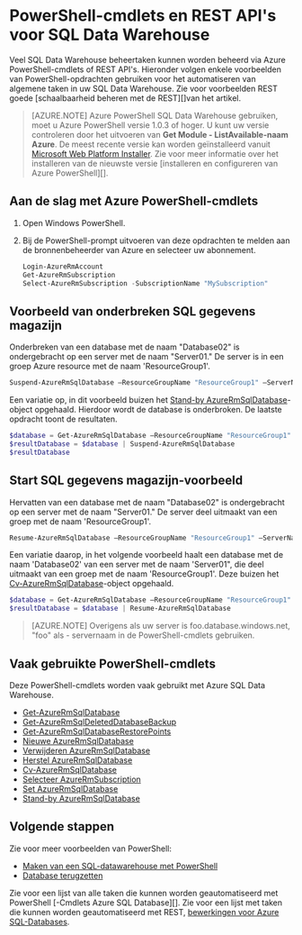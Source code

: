 <properties
   pageTitle="PowerShell-cmdlets voor Azure SQL Data Warehouse"
   description="De bovenste PowerShell-cmdlets voor Azure SQL Data Warehouse, met inbegrip van het onderbreken en hervatten van een database niet vinden."
   services="sql-data-warehouse"
   documentationCenter="NA"
   authors="sonyam"
   manager="barbkess"
   editor=""/>

<tags
   ms.service="sql-data-warehouse"
   ms.devlang="NA"
   ms.topic="article"
   ms.tgt_pltfrm="NA"
   ms.workload="data-services"
   ms.date="08/16/2016"
   ms.author="sonyama;barbkess;mausher"/>

# <a name="powershell-cmdlets-and-rest-apis-for-sql-data-warehouse"></a>PowerShell-cmdlets en REST API's voor SQL Data Warehouse

Veel SQL Data Warehouse beheertaken kunnen worden beheerd via Azure PowerShell-cmdlets of REST API's.  Hieronder volgen enkele voorbeelden van PowerShell-opdrachten gebruiken voor het automatiseren van algemene taken in uw SQL Data Warehouse.  Zie voor voorbeelden REST goede [schaalbaarheid beheren met de REST][]van het artikel.

> [AZURE.NOTE]  Azure PowerShell SQL Data Warehouse gebruiken, moet u Azure PowerShell versie 1.0.3 of hoger.  U kunt uw versie controleren door het uitvoeren van **Get Module - ListAvailable-naam Azure**.  De meest recente versie kan worden geïnstalleerd vanuit [Microsoft Web Platform Installer][].  Zie voor meer informatie over het installeren van de nieuwste versie [installeren en configureren van Azure PowerShell][].

## <a name="get-started-with-azure-powershell-cmdlets"></a>Aan de slag met Azure PowerShell-cmdlets

1. Open Windows PowerShell. 
2. Bij de PowerShell-prompt uitvoeren van deze opdrachten te melden aan de bronnenbeheerder van Azure en selecteer uw abonnement.

    ```PowerShell
    Login-AzureRmAccount
    Get-AzureRmSubscription
    Select-AzureRmSubscription -SubscriptionName "MySubscription"
    ```

## <a name="pause-sql-data-warehouse-example"></a>Voorbeeld van onderbreken SQL gegevens magazijn

Onderbreken van een database met de naam "Database02" is ondergebracht op een server met de naam "Server01."  De server is in een groep Azure resource met de naam 'ResourceGroup1'. 

```Powershell
Suspend-AzureRmSqlDatabase –ResourceGroupName "ResourceGroup1" –ServerName "Server01" –DatabaseName "Database02"
```
Een variatie op, in dit voorbeeld buizen het [Stand-by AzureRmSqlDatabase][]-object opgehaald.  Hierdoor wordt de database is onderbroken. De laatste opdracht toont de resultaten.

```Powershell
$database = Get-AzureRmSqlDatabase –ResourceGroupName "ResourceGroup1" –ServerName "Server01" –DatabaseName "Database02"
$resultDatabase = $database | Suspend-AzureRmSqlDatabase
$resultDatabase
```

## <a name="start-sql-data-warehouse-example"></a>Start SQL gegevens magazijn-voorbeeld

Hervatten van een database met de naam "Database02" is ondergebracht op een server met de naam "Server01." De server deel uitmaakt van een groep met de naam 'ResourceGroup1'.

```Powershell
Resume-AzureRmSqlDatabase –ResourceGroupName "ResourceGroup1" –ServerName "Server01" -DatabaseName "Database02"
```

Een variatie daarop, in het volgende voorbeeld haalt een database met de naam 'Database02' van een server met de naam 'Server01", die deel uitmaakt van een groep met de naam 'ResourceGroup1'. Deze buizen het [Cv-AzureRmSqlDatabase][]-object opgehaald.

```Powershell
$database = Get-AzureRmSqlDatabase –ResourceGroupName "ResourceGroup1" –ServerName "Server01" –DatabaseName "Database02"
$resultDatabase = $database | Resume-AzureRmSqlDatabase
```

> [AZURE.NOTE] Overigens als uw server is foo.database.windows.net, "foo" als - servernaam in de PowerShell-cmdlets gebruiken.

## <a name="frequently-used-powershell-cmdlets"></a>Vaak gebruikte PowerShell-cmdlets

Deze PowerShell-cmdlets worden vaak gebruikt met Azure SQL Data Warehouse.

- [Get-AzureRmSqlDatabase][]
- [Get-AzureRmSqlDeletedDatabaseBackup][]
- [Get-AzureRmSqlDatabaseRestorePoints][]
- [Nieuwe AzureRmSqlDatabase][]
- [Verwijderen AzureRmSqlDatabase][]
- [Herstel AzureRmSqlDatabase][] 
- [Cv-AzureRmSqlDatabase][]
- [Selecteer AzureRmSubscription][]
- [Set AzureRmSqlDatabase][]
- [Stand-by AzureRmSqlDatabase][]

## <a name="next-steps"></a>Volgende stappen
Zie voor meer voorbeelden van PowerShell:

- [Maken van een SQL-datawarehouse met PowerShell][]
- [Database terugzetten][]

Zie voor een lijst van alle taken die kunnen worden geautomatiseerd met PowerShell [-Cmdlets Azure SQL Database][].  Zie voor een lijst met taken die kunnen worden geautomatiseerd met REST, [bewerkingen voor Azure SQL-Databases][].

<!--Image references-->

<!--Article references-->
[Het installeren en configureren van Azure PowerShell]: ./powershell-install-configure.md
[Maken van een SQL-datawarehouse met PowerShell]: ./sql-data-warehouse-get-started-provision-powershell.md
[Database terugzetten]: ./sql-data-warehouse-restore-database-powershell.md
[Schaalbaarheid met REST beheren]: ./sql-data-warehouse-manage-compute-rest-api.md

<!--MSDN references-->
[Azure SQL Database-Cmdlets]: https://msdn.microsoft.com/library/mt574084.aspx
[Bewerkingen voor Azure SQL-Databases]: https://msdn.microsoft.com/library/azure/dn505719.aspx
[Get-AzureRmSqlDatabase]: https://msdn.microsoft.com/library/mt603648.aspx
[Get-AzureRmSqlDeletedDatabaseBackup]: https://msdn.microsoft.com/library/mt693387.aspx
[Get-AzureRmSqlDatabaseRestorePoints]: https://msdn.microsoft.com/library/mt603642.aspx
[Nieuwe AzureRmSqlDatabase]: https://msdn.microsoft.com/library/mt619339.aspx
[Verwijderen AzureRmSqlDatabase]: https://msdn.microsoft.com/library/mt619368.aspx
[Herstel AzureRmSqlDatabase]: https://msdn.microsoft.com/library/mt693390.aspx
[Cv-AzureRmSqlDatabase]: https://msdn.microsoft.com/library/mt619347.aspx
<!-- It appears that Select-AzureRmSubscription isn't documented, so this points to Select-AzureSubscription -->
[Selecteer AzureRmSubscription]: https://msdn.microsoft.com/library/dn722499.aspx
[Set AzureRmSqlDatabase]: https://msdn.microsoft.com/library/mt619433.aspx
[Stand-by AzureRmSqlDatabase]: https://msdn.microsoft.com/library/mt619337.aspx

<!--Other Web references-->
[Microsoft Web Platform Installer]: https://aka.ms/webpi-azps
